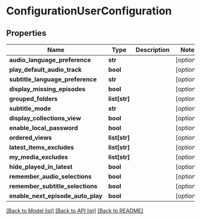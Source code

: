 # ConfigurationUserConfiguration

## Properties
Name | Type | Description | Notes
------------ | ------------- | ------------- | -------------
**audio_language_preference** | **str** |  | [optional] 
**play_default_audio_track** | **bool** |  | [optional] 
**subtitle_language_preference** | **str** |  | [optional] 
**display_missing_episodes** | **bool** |  | [optional] 
**grouped_folders** | **list[str]** |  | [optional] 
**subtitle_mode** | **str** |  | [optional] 
**display_collections_view** | **bool** |  | [optional] 
**enable_local_password** | **bool** |  | [optional] 
**ordered_views** | **list[str]** |  | [optional] 
**latest_items_excludes** | **list[str]** |  | [optional] 
**my_media_excludes** | **list[str]** |  | [optional] 
**hide_played_in_latest** | **bool** |  | [optional] 
**remember_audio_selections** | **bool** |  | [optional] 
**remember_subtitle_selections** | **bool** |  | [optional] 
**enable_next_episode_auto_play** | **bool** |  | [optional] 

[[Back to Model list]](../README.md#documentation-for-models) [[Back to API list]](../README.md#documentation-for-api-endpoints) [[Back to README]](../README.md)

